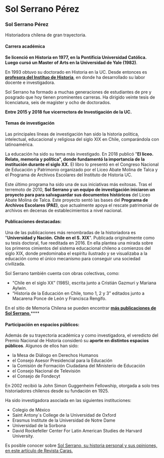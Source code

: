 # Sol Serrano Pérez

### Sol Serrano Pérez

Historiadora chilena de gran trayectoria. 

#### Carrera académica

**Se licenció en Historia en 1977, en la Pontificia Universidad Católica. Luego cursó un Master of Arts en la Universidad de Yale \(1982\)**. 

En 1993 obtuvo su doctorado en Historia en la UC. Desde entonces es [**profesora del Instituo de Historia**](http://historia.uc.cl/Planta-Academica/serrano-sol.html), en donde ha desarrollado su labor docente e investigadora.

Sol Serrano ha formado a muchas generaciones de  estudiantes de pre y posgrado que hoy tienen prominentes carreras. Ha dirigido veinte tesis de licenciatura, seis de magíster y ocho de doctorados. 

**Entre 2015 y 2018 fue vicerrectora de Investigación de la UC.** 

#### Temas de investigación

Las principales líneas de investigación han sido la historia politica, intelectual, educacional y religiosa del siglo XIX en Chile, comparándola con latinoamérica. 

La educación ha sido su tema más investigado. En 2018 publicó "**El liceo. Relato, memoria y política", donde fundamentó la importancia de la institución durante el siglo XX.**  El libro lo presentó en el Congreso Nacional de Educación y Patrimonio organizado por el Liceo Abate Molina de Talca y el Programa de Archivos Escolares del Instituto de Historia UC.

Este último programa ha sido una de sus iniciativas más exitosas. Tras el terremoto de 2010, **Sol Serrano y un equipo de investigación iniciaron un proyecto para para salvaguardar sus documentos históricos** del Liceo Abate Molina de Talca. Este proyecto sentó las bases del **Programa de Archivos Escolares \(PAE\)**, que actualmente apoya el rescate patrimonial de archivos en decenas de establecimientos a nivel nacional.

#### Publicaciones destacadas:

Una de las publicaciones más renombradas de la historiadora es "**Universidad y Nación. Chile en el S. XIX**". Publicada originalmente como  su tesis doctoral, fue reeditada en 2016. En ella plantea una mirada sobre los primeros cimientos del sistema educacional chileno a comienzos del siglo XIX, donde predominaba el espíritu ilustrado y se visualizaba a la educación como el único mecanismo para conseguir una sociedad civilizada.

Sol Serrano también cuenta con obras colectivas, como:

* "Chile en el siglo XX” \(1985\), escrita junto a Cristián Gazmuri y Mariana Aylwin. 
* “Historia de la Educación en Chile, tomo 1, 2 y 3” editados junto a Macarena Ponce de León y Francisca Rengifo.

En el sitio de Memoria Chilena se pueden encontrar [**más publicaciones de Sol Serrano.**](http://www.memoriachilena.gob.cl/602/w3-propertyvalue-127431.html)\*\*\*\*

#### Participación en espacios públicos:

Además de su trayectoria académica y como investigadora, el veredicto del Premio Nacional de Historia consideró su **aporte en distintos espacios públicos**. Algunos de ellos han sido:

* la Mesa de Diálogo en Derechos Humanos
* el Consejo Asesor Presidencial para la Educación
* la Comisión de Formación Ciudadana del Ministerio de Educación
* el Consejo Nacional de Televisión
* el Consejo de Fondecyt

En 2002 recibió la John Simon Guggenheim Fellowship, otorgada a solo tres historiadores chilenos desde su fundación en 1925. 

Ha sido investigadora asociada en las siguientes instituciones:

* Colegio de México
* Saint Antony´s College de la Universidad de Oxford
* Erasmus Institute de la Universidad de Notre Dame
* Universidad de la Sorbona
* David Rockefeller Center For Latin American Studies de Harvard University. 

Es posible conocer sobre [Sol Serrano, su historia personal y sus opiniones, en este artículo de Revista Caras.](http://www.caras.cl/sociedad/sol-serrano-hace-memoria/)


